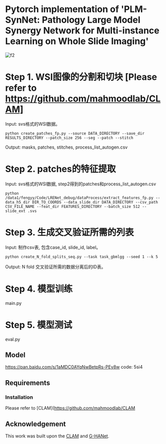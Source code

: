 # Pytorch implementation of 'PLM-SynNet: Pathology Large Model Synergy Network for Multi-instance Learning on Whole Slide Imaging'
![f2](https://github.com/user-attachments/assets/22374b4f-1f8a-410f-bf42-cf721adf8f50)

 # Step 1. WSI图像的分割和切块 [Please refer to https://github.com/mahmoodlab/CLAM]
Input: svs格式的WSI数据。
```shell
python create_patches_fp.py --source DATA_DIRECTORY --save_dir RESULTS_DIRECTORY --patch_size 256 --seg --patch --stitch 
```
Output: masks, patches, stitches, process_list_autogen.csv

 # Step 2. patches的特征提取
Input: svs格式的WSI数据, step2得到的patches和process_list_autogen.csv
```shell
python /data1/fengyy/Code/LRENet_debug/dataProcess/extract_features_fp.py --data_h5_dir DIR_TO_COORDS --data_slide_dir DATA_DIRECTORY --csv_path CSV_FILE_NAME --feat_dir FEATURES_DIRECTORY --batch_size 512 --slide_ext .svs
```

# Step 3. 生成交叉验证所需的列表
Input: 制作csv表, 包含case_id, slide_id, label。
```shell
python create_N_fold_splits_seq.py --task task_gbmlgg --seed 1 --k 5
```
Output: N fold 交叉验证所需的数据分离后的ID表。

# Step 4. 模型训练
main.py

# Step 5. 模型测试
eval.py

## Model
https://pan.baidu.com/s/1aMDC0AYqNwBetpRs-PEy8w
code: 5si4

 ## Requirements
 ### Installation
Please refer to [CLAM](https://github.com/mahmoodlab/CLAM 

## Acknowledgement 
This work was built upon the [CLAM](https://github.com/mahmoodlab/CLAM) and [G-HANet](https://github.com/ZacharyWang-007/G-HANet).


